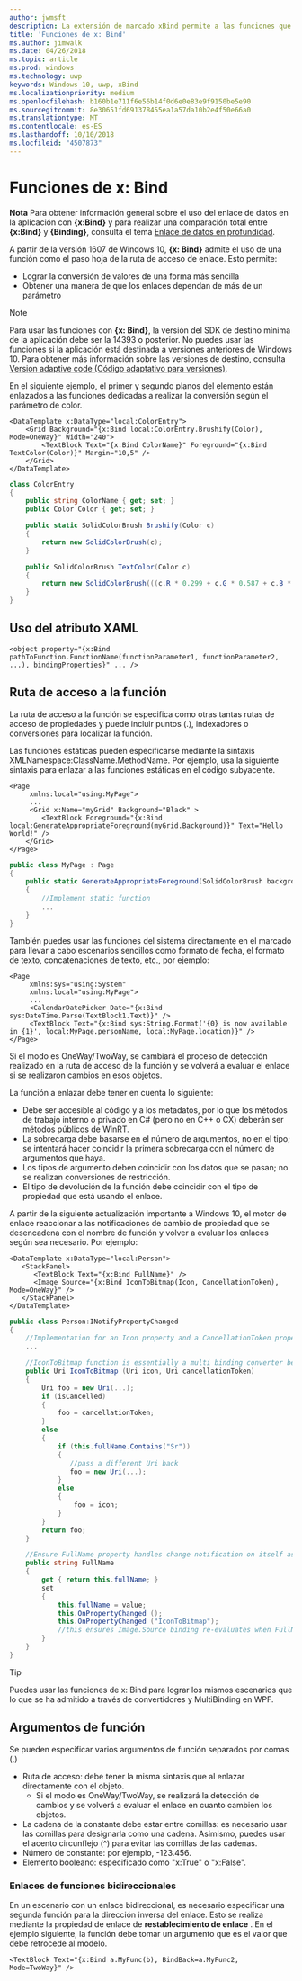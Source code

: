 ```yaml
---
author: jwmsft
description: La extensión de marcado xBind permite a las funciones que se usará en el marcado.
title: 'Funciones de x: Bind'
ms.author: jimwalk
ms.date: 04/26/2018
ms.topic: article
ms.prod: windows
ms.technology: uwp
keywords: Windows 10, uwp, xBind
ms.localizationpriority: medium
ms.openlocfilehash: b160b1e711f6e56b14f0d6e0e83e9f9150be5e90
ms.sourcegitcommit: 8e30651fd691378455ea1a57da10b2e4f50e66a0
ms.translationtype: MT
ms.contentlocale: es-ES
ms.lasthandoff: 10/10/2018
ms.locfileid: "4507873"
---
```

# <a name="functions-in-xbind"></a>Funciones de x: Bind

**Nota** Para obtener información general sobre el uso del enlace de datos en la aplicación con **{x:Bind}** y para realizar una comparación total entre **{x:Bind}** y **{Binding}**, consulta el tema [Enlace de datos en profundidad](https://msdn.microsoft.com/library/windows/apps/mt210946).

A partir de la versión 1607 de Windows 10, **{x: Bind}** admite el uso de una función como el paso hoja de la ruta de acceso de enlace. Esto permite:

- Lograr la conversión de valores de una forma más sencilla
- Obtener una manera de que los enlaces dependan de más de un parámetro

> [!NOTE]
> Para usar las funciones con **{x: Bind}**, la versión del SDK de destino mínima de la aplicación debe ser la 14393 o posterior. No puedes usar las funciones si la aplicación está destinada a versiones anteriores de Windows 10. Para obtener más información sobre las versiones de destino, consulta [Version adaptive code (Código adaptativo para versiones)](https://msdn.microsoft.com/windows/uwp/debug-test-perf/version-adaptive-code).

En el siguiente ejemplo, el primer y segundo planos del elemento están enlazados a las funciones dedicadas a realizar la conversión según el parámetro de color.

```xaml
<DataTemplate x:DataType="local:ColorEntry">
    <Grid Background="{x:Bind local:ColorEntry.Brushify(Color), Mode=OneWay}" Width="240">
        <TextBlock Text="{x:Bind ColorName}" Foreground="{x:Bind TextColor(Color)}" Margin="10,5" />
    </Grid>
</DataTemplate>
```

```csharp
class ColorEntry
{
    public string ColorName { get; set; }
    public Color Color { get; set; }

    public static SolidColorBrush Brushify(Color c)
    {
        return new SolidColorBrush(c);
    }

    public SolidColorBrush TextColor(Color c)
    {
        return new SolidColorBrush(((c.R * 0.299 + c.G * 0.587 + c.B * 0.114) > 150) ? Colors.Black : Colors.White);
    }
}
```

## <a name="xaml-attribute-usage"></a>Uso del atributo XAML

``` syntax
<object property="{x:Bind pathToFunction.FunctionName(functionParameter1, functionParameter2, ...), bindingProperties}" ... />
```

## <a name="path-to-the-function"></a>Ruta de acceso a la función

La ruta de acceso a la función se especifica como otras tantas rutas de acceso de propiedades y puede incluir puntos (.), indexadores o conversiones para localizar la función.

Las funciones estáticas pueden especificarse mediante la sintaxis XMLNamespace:ClassName.MethodName. Por ejemplo, usa la siguiente sintaxis para enlazar a las funciones estáticas en el código subyacente.

```xaml
<Page 
     xmlns:local="using:MyPage">
     ...
     <Grid x:Name="myGrid" Background="Black" >
        <TextBlock Foreground="{x:Bind local:GenerateAppropriateForeground(myGrid.Background)}" Text="Hello World!" />
    </Grid>
</Page>
```
```csharp
public class MyPage : Page
{
    public static GenerateAppropriateForeground(SolidColorBrush background)
    {
        //Implement static function
        ...
    }
}
```

También puedes usar las funciones del sistema directamente en el marcado para llevar a cabo escenarios sencillos como formato de fecha, el formato de texto, concatenaciones de texto, etc., por ejemplo:
```xaml
<Page 
     xmlns:sys="using:System"
     xmlns:local="using:MyPage">
     ...
     <CalendarDatePicker Date="{x:Bind sys:DateTime.Parse(TextBlock1.Text)}" />
     <TextBlock Text="{x:Bind sys:String.Format('{0} is now available in {1}', local:MyPage.personName, local:MyPage.location)}" />
</Page>
```

Si el modo es OneWay/TwoWay, se cambiará el proceso de detección realizado en la ruta de acceso de la función y se volverá a evaluar el enlace si se realizaron cambios en esos objetos.

La función a enlazar debe tener en cuenta lo siguiente:

- Debe ser accesible al código y a los metadatos, por lo que los métodos de trabajo interno o privado en C# (pero no en C++ o CX) deberán ser métodos públicos de WinRT.
- La sobrecarga debe basarse en el número de argumentos, no en el tipo; se intentará hacer coincidir la primera sobrecarga con el número de argumentos que haya.
- Los tipos de argumento deben coincidir con los datos que se pasan; no se realizan conversiones de restricción.
- El tipo de devolución de la función debe coincidir con el tipo de propiedad que está usando el enlace.

A partir de la siguiente actualización importante a Windows 10, el motor de enlace reaccionar a las notificaciones de cambio de propiedad que se desencadena con el nombre de función y volver a evaluar los enlaces según sea necesario. Por ejemplo: 

```XAML
<DataTemplate x:DataType="local:Person">
   <StackPanel>
      <TextBlock Text="{x:Bind FullName}" />
      <Image Source="{x:Bind IconToBitmap(Icon, CancellationToken), Mode=OneWay}" />
   </StackPanel>
</DataTemplate>
```
```csharp
public class Person:INotifyPropertyChanged
{
    //Implementation for an Icon property and a CancellationToken property with PropertyChanged notifications
    ...

    //IconToBitmap function is essentially a multi binding converter between several options.
    public Uri IconToBitmap (Uri icon, Uri cancellationToken)
    {
        Uri foo = new Uri(...);        
        if (isCancelled)
        {
            foo = cancellationToken;
        }
        else 
        {
            if (this.fullName.Contains("Sr"))
            {
               //pass a different Uri back
               foo = new Uri(...);
            }
            else
            {
                foo = icon;
            }
        }
        return foo;
    }

    //Ensure FullName property handles change notification on itself as well as IconToBitmap since the function uses it
    public string FullName
    {
        get { return this.fullName; }
        set 
        {
            this.fullName = value;
            this.OnPropertyChanged ();
            this.OnPropertyChanged ("IconToBitmap"); 
            //this ensures Image.Source binding re-evaluates when FullName changes in addition to Icon and CancellationToken
        }
    }
}
```

> [!TIP]
> Puedes usar las funciones de x: Bind para lograr los mismos escenarios que lo que se ha admitido a través de convertidores y MultiBinding en WPF.

## <a name="function-arguments"></a>Argumentos de función

Se pueden especificar varios argumentos de función separados por comas (,)

- Ruta de acceso: debe tener la misma sintaxis que al enlazar directamente con el objeto.
  - Si el modo es OneWay/TwoWay, se realizará la detección de cambios y se volverá a evaluar el enlace en cuanto cambien los objetos.
- La cadena de la constante debe estar entre comillas: es necesario usar las comillas para designarla como una cadena. Asimismo, puedes usar el acento circunflejo (^) para evitar las comillas de las cadenas.
- Número de constante: por ejemplo, -123.456.
- Elemento booleano: especificado como "x:True" o "x:False".

### <a name="two-way-function-bindings"></a>Enlaces de funciones bidireccionales

En un escenario con un enlace bidireccional, es necesario especificar una segunda función para la dirección inversa del enlace. Esto se realiza mediante la propiedad de enlace de **restablecimiento de enlace** . En el ejemplo siguiente, la función debe tomar un argumento que es el valor que debe retrocede al modelo.
```xaml
<TextBlock Text="{x:Bind a.MyFunc(b), BindBack=a.MyFunc2, Mode=TwoWay}" />
```
